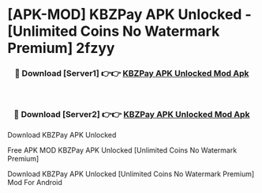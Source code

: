 # [APK-MOD] KBZPay APK Unlocked - [Unlimited Coins No Watermark Premium] 2fzyy



<div align="center">
<h3>🔴 Download [Server1] 👉👉 <a href="https://momento.my/?title=KBZPay_APK_Unlocked">KBZPay APK Unlocked Mod Apk</a></h3><br>

<h3>🔴 Download [Server2] 👉👉 <a href="https://momento.my/?title=KBZPay_APK_Unlocked">KBZPay APK Unlocked Mod Apk</a></h3>
</div>



Download KBZPay APK Unlocked 

Free APK MOD KBZPay APK Unlocked [Unlimited Coins No Watermark Premium]

Download KBZPay APK Unlocked [Unlimited Coins No Watermark Premium] Mod For Android
